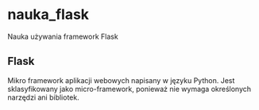 # nauka_flask
Nauka używania framework Flask
## Flask 
Mikro framework aplikacji webowych napisany w języku Python. Jest sklasyfikowany jako micro-framework, ponieważ nie wymaga określonych narzędzi ani bibliotek. 

